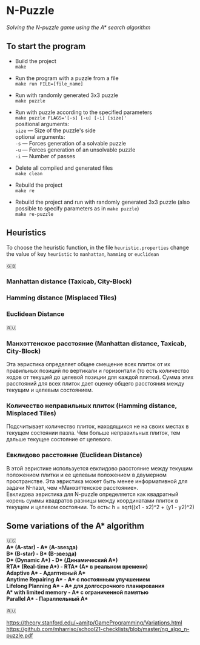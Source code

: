 # N-Puzzle
_Solving the N-puzzle game using the A* search algorithm_

## To start the program
- Build the project  
`make`  


- Run the program with a puzzle from a file  
`make run FILE=[file_name]`  


- Run with randomly generated 3x3 puzzle  
`make puzzle`  


- Run with puzzle according to the specified parameters  
`make puzzle FLAGS='[-s] [-u] [-i] [size]'`  
positional arguments:  
`size` — Size of the puzzle's side  
optional arguments:  
`-s` — Forces generation of a solvable puzzle  
`-u` — Forces generation of an unsolvable puzzle  
`-i` — Number of passes


- Delete all compiled and generated files  
`make clean`  


- Rebuild the project  
`make re`  


- Rebuild the project and run with randomly generated 3x3 puzzle (also possible to specify parameters as in `make puzzle`)  
`make re-puzzle`

## Heuristics
To choose the heuristic function, in the file `heuristic.properties` change the value of key `heuristic` to `manhattan`, `hamming` or `euclidean`  

:gb:
### Manhattan distance (Taxicab, City-Block)
### Hamming distance (Misplaced Tiles)
### Euclidean Distance 

:ru:  
### Манхэттенское расстояние (Manhattan distance, Taxicab, City-Block)
Эта эвристика определяет общее смещение всех плиток от их правильных позиций по вертикали и горизонтали (то есть количество ходов от текущей до целевой позиции для каждой плитки). Сумма этих расстояний для всех плиток дает оценку общего расстояния между текущим и целевым состоянием.
### Количество неправильных плиток (Hamming distance, Misplaced Tiles)
Подсчитывает количество плиток, находящихся не на своих местах в текущем состоянии пазла. Чем больше неправильных плиток, тем дальше текущее состояние от целевого.
### Евклидово расстояние (Euclidean Distance)
В этой эвристике используется евклидово расстояние между текущим положением плитки и ее целевым положением в двумерном пространстве. Эта эвристика может быть менее информативной для задачи N-пазл, чем «Манхэттенское расстояние».  
Евклидова эвристика для N-puzzle определяется как квадратный корень суммы квадратов разницы между координатами плиток в текущем и целевом состоянии. То есть:
h = sqrt((x1 - x2)^2 + (y1 - y2)^2)
  
## Some variations of the A* algorithm
:us:  
__A* (A-star) - A* (А-звезда)__  
__B* (B-star) - B* (B-звезда)__  
__D* (Dynamic A*) - D* (Динамический A*)__  
__RTA* (Real-time A*) - RTA* (A* в реальном времени)__  
__Adaptive A* - Адаптивный A*__  
__Anytime Repairing A* - A* с постоянным улучшением__  
__Lifelong Planning A* - A* для долгосрочного планирования__  
__A* with limited memory - A* с ограниченной памятью__  
__Parallel A* - Параллельный A*__

:ru:  

https://theory.stanford.edu/~amitp/GameProgramming/Variations.html
https://github.com/mharriso/school21-checklists/blob/master/ng_algo_n-puzzle.pdf
